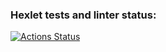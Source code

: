 ### Hexlet tests and linter status:
[![Actions Status](https://github.com/pavel912/java-project-71/workflows/hexlet-check/badge.svg)](https://github.com/pavel912/java-project-71/actions)